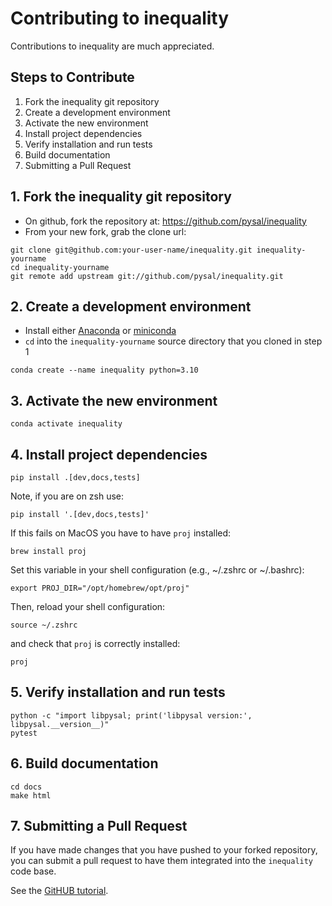 # Contributing to inequality

Contributions to inequality are much appreciated.

## Steps to Contribute

1. Fork the inequality git repository
2. Create a development environment
3. Activate the new environment
4. Install project dependencies
5. Verify installation and run tests
6. Build documentation
7. Submitting a Pull Request

## 1. Fork the inequality git repository

- On github, fork the repository at: <https://github.com/pysal/inequality>
- From your new fork, grab the clone url:
```
git clone git@github.com:your-user-name/inequality.git inequality-yourname
cd inequality-yourname
git remote add upstream git://github.com/pysal/inequality.git
```

## 2. Create a development environment

- Install either [Anaconda](http://docs.continuum.io/anaconda/)  or [miniconda](http://conda.pydata.org/miniconda.html)
- `cd` into the `inequality-yourname` source directory that you cloned in step 1

```
conda create --name inequality python=3.10
```

## 3. Activate the new environment
```
conda activate inequality
```
## 4. Install project dependencies
```
pip install .[dev,docs,tests]
```

Note, if you are on zsh use:

```
pip install '.[dev,docs,tests]'
```
If this fails on MacOS you have to have `proj` installed:
```
brew install proj
```

Set this variable in your shell configuration (e.g., ~/.zshrc or ~/.bashrc):
```
export PROJ_DIR="/opt/homebrew/opt/proj"
```
Then, reload your shell configuration:
```
source ~/.zshrc
```
and check that `proj` is correctly installed:
```
proj
```

## 5. Verify installation and run tests
```
python -c "import libpysal; print('libpysal version:', libpysal.__version__)"
pytest
```


## 6. Build documentation
```
cd docs
make html
```

## 7. Submitting a Pull Request

If you have made changes that you have pushed to your forked repository, you can
submit a pull request to have them integrated into the `inequality` code base.

See the [GitHUB tutorial](https://help.github.com/articles/using-pull-requests/).
